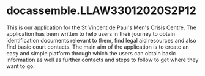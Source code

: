 # docassemble.LLAW33012020S2P12

This is our application for the St Vincent de Paul's Men's Crisis Centre.
The application has been written to help users in their journey to obtain identification documents relevant to them, find legal aid resources and also find basic court contacts.
The main aim of the application is to create an easy and simple platform through which the users can obtain basic information as well as further contacts and steps to follow to get where they want to go.

